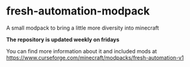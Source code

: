 # fresh-automation-modpack

A small modpack to bring a little more diversity into minecraft

**The repository is updated weekly on fridays**

You can find more information about it and included mods at https://www.curseforge.com/minecraft/modpacks/fresh-automation-v1
